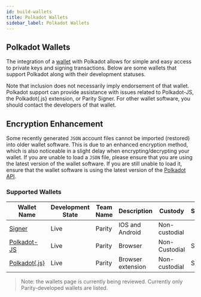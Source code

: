 ```yaml
---
id: build-wallets
title: Polkadot Wallets
sidebar_label: Polkadot Wallets
---
```


## Polkadot Wallets

The integration of a [wallet](https://wiki.polkadot.network/docs/en/glossary#wallet) with Polkadot allows for simple and easy access to private keys and signing transactions. Below are some wallets that support Polkadot along with their development statuses.

Note that inclusion does not necessarily imply endorsement of that wallet. Polkadot support can provide assistance with issues related to Polkadot-JS, the Polkadot{.js} extension, or Parity Signer. For other wallet software, you should contact the developers of that wallet.

## Encryption Enhancement

Some recently generated `JSON` account files cannot be imported (restored) into older wallet software. This is due to an enhanced encryption method, which is also noticeable in a slight delay when encrypting/decrypting your wallet. If you are unable to load a `JSON` file, please ensure that you are using the latest version of the wallet software. If you are still unable to load it, ensure that the wallet software is using the latest version of the [Polkadot API](https://polkadot.js.org/api/).

### Supported Wallets

| Wallet Name                                               | Development State | Team Name | Description       | Custody       | Supports |
| --------------------------------------------------------- | ----------------- | --------- | ----------------- | ------------- | -------- |
| [Signer](https://www.parity.io/signer/)                   | Live              | Parity    | IOS and Android   | Non-custodial |          |
| [Polkadot-JS](https://polkadot.js.org/apps/#/accounts)    | Live              | Parity    | Browser           | Non-Custodial | Staking  |
| [Polkadot{.js}](https://github.com/polkadot-js/extension) | Live              | Parity    | Browser extension | Non-custodial | Staking  |

> Note: the wallets page is currently being reviewed. Currently only Parity-developed wallets are listed.
